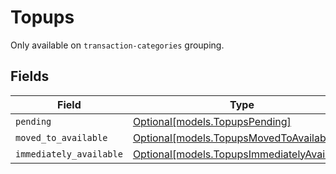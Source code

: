 # Topups

Only available on `transaction-categories` grouping.


## Fields

| Field                                                                                  | Type                                                                                   | Required                                                                               | Description                                                                            |
| -------------------------------------------------------------------------------------- | -------------------------------------------------------------------------------------- | -------------------------------------------------------------------------------------- | -------------------------------------------------------------------------------------- |
| `pending`                                                                              | [Optional[models.TopupsPending]](../models/topupspending.md)                           | :heavy_minus_sign:                                                                     | N/A                                                                                    |
| `moved_to_available`                                                                   | [Optional[models.TopupsMovedToAvailable]](../models/topupsmovedtoavailable.md)         | :heavy_minus_sign:                                                                     | N/A                                                                                    |
| `immediately_available`                                                                | [Optional[models.TopupsImmediatelyAvailable]](../models/topupsimmediatelyavailable.md) | :heavy_minus_sign:                                                                     | N/A                                                                                    |